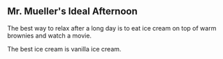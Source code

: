 ## Mr. Mueller's Ideal Afternoon

The best way to relax after a long day is to eat ice cream on top of warm brownies and watch a movie.

The best ice cream is vanilla ice cream.

